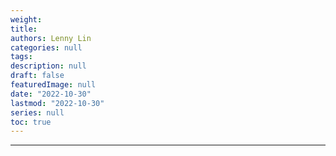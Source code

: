 ```yaml
---
weight:
title: 
authors: Lenny Lin
categories: null
tags: 
description: null
draft: false
featuredImage: null
date: "2022-10-30"
lastmod: "2022-10-30"
series: null
toc: true
---
```


<!--more-->
---

